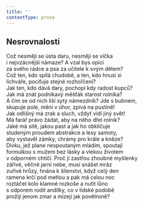 ```yaml
---
title: ''
contentType: prose
---
```


## Nesrovnalosti

Což nesmějí se ústa daru, nesmějí se víčka  
i nejvzácnější námaze? A vzal bys opici  
za svého rádce a psa za učitele k svým dětem?  
Což ten, kdo spílá chudobě, a ten, kdo hnusí si  
lichváře, pociťuje stejné rozhořčení?  
Jak ten, kdo dává dary, pochopí kdy radost kupců?  
Jak má znát podnikavý měšťák starost rolníka?  
A čím se od nich liší sytý námezdník? Jde s bubnem,  
skupuje pole, mění v úhor, zpívá na pustině!  
Jak odlišný má zrak a sluch, vždyť vidí jiný svět!  
Má farář právo žádat, aby na něho dřel rolník?  
Jaké má sítě, jakou past a jak ho obkličuje  
studeným proudem abstrakce a lesy samoty,  
aby vystavěl zámky, chrámy pro krále a kněze?  
Dívku, jež plane nespoutaným mládím, spoutají  
formulkou s mužem bez lásky a vlekou životem  
v odporném chtíči. Proč jí zastřou zhoubné myšlenky  
zářivé, věčně jarní nebe, musí snášet mráz  
zuřivé hrůzy, hnána k šílenství, když celý den  
ramena krčí pod metlou a pak má celou noc  
roztáčet kolo klamné rozkoše a nutit lůno  
s odporem rodit andílky, co v lidské podobě  
prožijí jenom zmar a mizejí jak povětroně?
